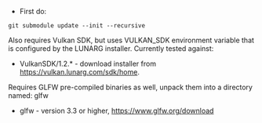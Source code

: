 * First do:
```
git submodule update --init --recursive
```

Also requires Vulkan SDK, but uses VULKAN_SDK environment variable that is configured by the LUNARG installer. Currently tested against:
* VulkanSDK/1.2.* - download installer from https://vulkan.lunarg.com/sdk/home.

Requires GLFW pre-compiled binaries as well, unpack them into a directory named: glfw
* glfw - version 3.3 or higher, https://www.glfw.org/download


